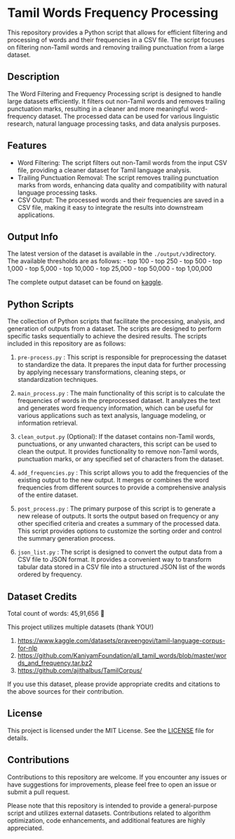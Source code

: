 # Tamil Words Frequency Processing

This repository provides a Python script that allows for efficient filtering and processing of words and their frequencies in a CSV file. The script focuses on filtering non-Tamil words and removing trailing punctuation from a large dataset.

## Description

The Word Filtering and Frequency Processing script is designed to handle large datasets efficiently. It filters out non-Tamil words and removes trailing punctuation marks, resulting in a cleaner and more meaningful word-frequency dataset. The processed data can be used for various linguistic research, natural language processing tasks, and data analysis purposes.

## Features

- Word Filtering: The script filters out non-Tamil words from the input CSV file, providing a cleaner dataset for Tamil language analysis.
- Trailing Punctuation Removal: The script removes trailing punctuation marks from words, enhancing data quality and compatibility with natural language processing tasks.
- CSV Output: The processed words and their frequencies are saved in a CSV file, making it easy to integrate the results into downstream applications.

## Output Info

The latest version of the dataset is available in the `./output/v3`directory. The available thresholds are as follows:
    - top 100
    - top 250
    - top 500
    - top 1,000
    - top 5,000
    - top 10,000
    - top 25,000
    - top 50,000
    - top 1,00,000

The complete output dataset can be found on [kaggle](https://www.kaggle.com/datasets/aviiciii/tamil-words-frequency).

## Python Scripts
The collection of Python scripts that facilitate the processing, analysis, and generation of outputs from a dataset. The scripts are designed to perform specific tasks sequentially to achieve the desired results. The scripts included in this repository are as follows:

1. `pre-process.py` : This script is responsible for preprocessing the dataset to standardize the data. It prepares the input data for further processing by applying necessary transformations, cleaning steps, or standardization techniques.

2. `main_process.py` : The main functionality of this script is to calculate the frequencies of words in the preprocessed dataset. It analyzes the text and generates word frequency information, which can be useful for various applications such as text analysis, language modeling, or information retrieval.

3. `clean_output.py` (Optional): If the dataset contains non-Tamil words, punctuations, or any unwanted characters, this script can be used to clean the output. It provides functionality to remove non-Tamil words, punctuation marks, or any specified set of characters from the dataset.

4. `add_frequencies.py` : This script allows you to add the frequencies of the existing output to the new output. It merges or combines the word frequencies from different sources to provide a comprehensive analysis of the entire dataset.

5. `post_process.py` : The primary purpose of this script is to generate a new release of outputs. It sorts the output based on frequency or any other specified criteria and creates a summary of the processed data. This script provides options to customize the sorting order and control the summary generation process.

6. `json_list.py` : The script is designed to convert the output data from a CSV file to JSON format. It provides a convenient way to transform tabular data stored in a CSV file into a structured JSON list of the words ordered by frequency.


## Dataset Credits

Total count of words: 45,91,656 🚀

This project utilizes multiple datasets (thank YOU!)

1. https://www.kaggle.com/datasets/praveengovi/tamil-language-corpus-for-nlp
2. https://github.com/KaniyamFoundation/all_tamil_words/blob/master/words_and_frequency.tar.bz2
3. https://github.com/ajithalbus/TamilCorpus/


If you use this dataset, please provide appropriate credits and citations to the above sources for their contribution.

## License

This project is licensed under the MIT License. See the [LICENSE](LICENSE) file for details.

## Contributions

Contributions to this repository are welcome. If you encounter any issues or have suggestions for improvements, please feel free to open an issue or submit a pull request.

Please note that this repository is intended to provide a general-purpose script and utilizes external datasets. Contributions related to algorithm optimization, code enhancements, and additional features are highly appreciated.


